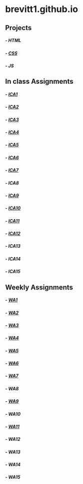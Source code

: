 # brevitt1.github.io

## Projects
##### - HTML
##### - [CSS](https://brevitt1.github.io/html-websight/index.html)
##### - JS

## In class Assignments

##### - [ICA1](ica/ICA1.pdf)
##### - [ICA2](ica/ICA2.pdf)
##### - [ICA3](ica/ica3a.html)
##### - [ICA4](ica/ica4.html)
##### - [ICA5](https://brevitt1.github.io/ica/ica5/ica5.html)
##### - [ICA6](https://brevitt1.github.io/ica/ica6/ica6-part1.html)
##### - [ICA7](https://brevitt1.github.io/ica/ica7.html)
##### - ICA8
##### - [ICA9](https://brevitt1.github.io/ica/ica9.html)
##### - [ICA10](http://Brevitt1.github.io/ica/ica10/ica10.html)
##### - [ICA11](http://Brevitt1.github.io/ica/ica11/ica11.html)
##### - [ICA12](https://brevitt1.github.io/ica/ica12/ica12.html)
##### - ICA13
##### - ICA14
##### - ICA15

## Weekly Assignments

##### - [WA1](https://brevitt1.github.io/wa/wa1.1.html)
##### - [WA2](https://brevitt1.github.io/wa/wa2.html)
##### - [WA3](https://brevitt1.github.io/wa/wa3.html)
##### - [WA4](https://brevitt1.github.io/business-card/chris.html)
##### - [WA5](https://brevitt1.github.io/wa/wa5/wa5.html)
##### - [WA6](https://brevitt1.github.io/wa/wa6/)
##### - [WA7](https://brevitt1.github.io/wa/wa7/week7.html)
##### - WA8
##### - [WA9](https://brevitt1.github.io/wa/wa9/index.html)
##### - WA10
##### - [WA11](https://brevitt1.github.io/wa/wa11/wa11.html)
##### - WA12
##### - WA13
##### - WA14
##### - WA15